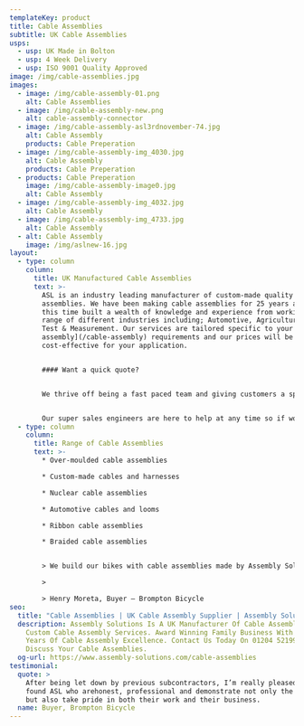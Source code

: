 ```yaml
---
templateKey: product
title: Cable Assemblies
subtitle: UK Cable Assemblies
usps:
  - usp: UK Made in Bolton
  - usp: 4 Week Delivery
  - usp: ISO 9001 Quality Approved
image: /img/cable-assemblies.jpg
images:
  - image: /img/cable-assembly-01.png
    alt: Cable Assemblies
  - image: /img/cable-assembly-new.png
    alt: cable-assembly-connector
  - image: /img/cable-assembly-asl3rdnovember-74.jpg
    alt: Cable Assembly
    products: Cable Preperation
  - image: /img/cable-assembly-img_4030.jpg
    alt: Cable Assembly
    products: Cable Preperation
  - products: Cable Preperation
    image: /img/cable-assembly-image0.jpg
    alt: Cable Assembly
  - image: /img/cable-assembly-img_4032.jpg
    alt: Cable Assembly
  - image: /img/cable-assembly-img_4733.jpg
    alt: Cable Assembly
  - alt: Cable Assembly
    image: /img/aslnew-16.jpg
layout:
  - type: column
    column:
      title: UK Manufactured Cable Assemblies
      text: >-
        ASL is an industry leading manufacturer of custom-made quality cable
        assemblies. We have been making cable assemblies for 25 years and over
        this time built a wealth of knowledge and experience from working with a
        range of different industries including; Automotive, Agriculture and
        Test & Measurement. Our services are tailored specific to your [cable
        assembly](/cable-assembly) requirements and our prices will be
        cost-effective for your application.


        #### Want a quick quote?


        We thrive off being a fast paced team and giving customers a speedy service. Email your [custom cable assembly](www.assembly-solutions.com/cable-assembly) drawings to enquiry@assembly-solutions.com and we’ll be straight back to you with prices. 


        Our super sales engineers are here to help at any time so if would like to chat with us about your cable assemblies, call  01204 521999 and let’s get started!
  - type: column
    column:
      title: Range of Cable Assemblies
      text: >-
        * Over-moulded cable assemblies

        * Custom-made cables and harnesses

        * Nuclear cable assemblies

        * Automotive cables and looms  

        * Ribbon cable assemblies

        * Braided cable assemblies


        > We build our bikes with cable assemblies made by Assembly Solutions as their quality is first class and deliveries are always on time, which is vital for our fast moving production lines! The sales and engineering team are an absolute pleasure to deal with, very friendly and quick to respond to any technical changes and quotations. It's very easy to say that ASL are one of our best suppliers!

        >

        > Henry Moreta, Buyer – Brompton Bicycle
seo:
  title: "Cable Assemblies | UK Cable Assembly Supplier | Assembly Solutions "
  description: Assembly Solutions Is A UK Manufacturer Of Cable Assemblies And
    Custom Cable Assembly Services. Award Winning Family Business With Over 25
    Years Of Cable Assembly Excellence. Contact Us Today On 01204 521999 To
    Discuss Your Cable Assemblies.
  og-url: https://www.assembly-solutions.com/cable-assemblies
testimonial:
  quote: >
    After being let down by previous subcontractors, I’m really pleased to have
    found ASL who arehonest, professional and demonstrate not only the know-how,
    but also take pride in both their work and their business.
  name: Buyer, Brompton Bicycle
---
```

